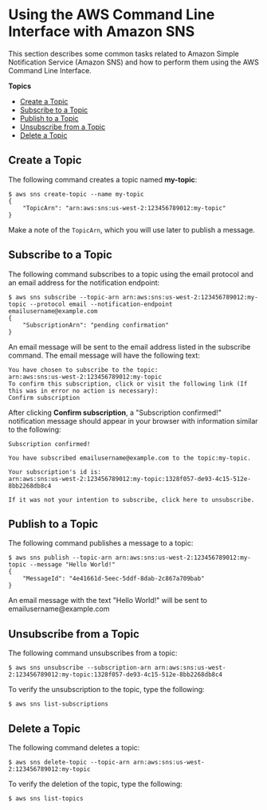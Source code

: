 # Using the AWS Command Line Interface with Amazon SNS<a name="cli-sqs-queue-sns-topic"></a>

 This section describes some common tasks related to Amazon Simple Notification Service \(Amazon SNS\) and how to perform them using the AWS Command Line Interface\. 

**Topics**
+ [Create a Topic](#cli-create-sns-topic)
+ [Subscribe to a Topic](#cli-subscribe-sns-topic)
+ [Publish to a Topic](#cli-publish-sns-topic)
+ [Unsubscribe from a Topic](#cli-unsubscribe-sns-topic)
+ [Delete a Topic](#cli-delete-sns-topic)

## Create a Topic<a name="cli-create-sns-topic"></a>

The following command creates a topic named **my\-topic**:

```
$ aws sns create-topic --name my-topic
{
    "TopicArn": "arn:aws:sns:us-west-2:123456789012:my-topic"
}
```

Make a note of the `TopicArn`, which you will use later to publish a message\.

## Subscribe to a Topic<a name="cli-subscribe-sns-topic"></a>

The following command subscribes to a topic using the email protocol and an email address for the notification endpoint:

```
$ aws sns subscribe --topic-arn arn:aws:sns:us-west-2:123456789012:my-topic --protocol email --notification-endpoint emailusername@example.com
{
    "SubscriptionArn": "pending confirmation"
}
```

An email message will be sent to the email address listed in the subscribe command\. The email message will have the following text:

```
You have chosen to subscribe to the topic:
arn:aws:sns:us-west-2:123456789012:my-topic
To confirm this subscription, click or visit the following link (If this was in error no action is necessary):
Confirm subscription
```

After clicking **Confirm subscription**, a "Subscription confirmed\!" notification message should appear in your browser with information similar to the following:

```
Subscription confirmed!

You have subscribed emailusername@example.com to the topic:my-topic.

Your subscription's id is:
arn:aws:sns:us-west-2:123456789012:my-topic:1328f057-de93-4c15-512e-8bb2268db8c4

If it was not your intention to subscribe, click here to unsubscribe.
```

## Publish to a Topic<a name="cli-publish-sns-topic"></a>

The following command publishes a message to a topic:

```
$ aws sns publish --topic-arn arn:aws:sns:us-west-2:123456789012:my-topic --message "Hello World!"
{
    "MessageId": "4e41661d-5eec-5ddf-8dab-2c867a709bab"
}
```

An email message with the text "Hello World\!" will be sent to emailusername@example\.com

## Unsubscribe from a Topic<a name="cli-unsubscribe-sns-topic"></a>

The following command unsubscribes from a topic:

```
$ aws sns unsubscribe --subscription-arn arn:aws:sns:us-west-2:123456789012:my-topic:1328f057-de93-4c15-512e-8bb2268db8c4
```

To verify the unsubscription to the topic, type the following:

```
$ aws sns list-subscriptions
```

## Delete a Topic<a name="cli-delete-sns-topic"></a>

The following command deletes a topic:

```
$ aws sns delete-topic --topic-arn arn:aws:sns:us-west-2:123456789012:my-topic
```

To verify the deletion of the topic, type the following:

```
$ aws sns list-topics
```